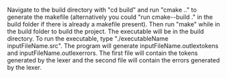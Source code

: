 Navigate to the build directory with "cd build" and run "cmake .." to generate the makefile (alternatively you could "run cmake--build ." in the build folder if there is already a makefile present). Then run "make" while in the build folder to build the project. The executable will be in the build directory. To run the executable, type "./executableName inputFileName.src". The program will generate inputFileName.outlextokens and inputFileName.outlexerrors. The first file will contain the tokens generated by the lexer and the second file will contain the errors generated by the lexer.
